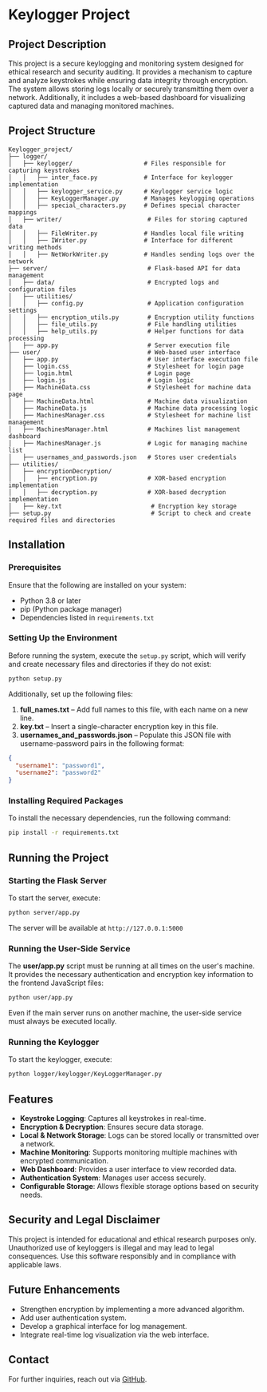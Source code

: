 # Keylogger Project

## Project Description
This project is a secure keylogging and monitoring system designed for ethical research and security auditing. It provides a mechanism to capture and analyze keystrokes while ensuring data integrity through encryption. The system allows storing logs locally or securely transmitting them over a network. Additionally, it includes a web-based dashboard for visualizing captured data and managing monitored machines.

## Project Structure
```
Keylogger_project/
├── logger/
│   ├── keylogger/                    # Files responsible for capturing keystrokes
│   │   ├── inter_face.py             # Interface for keylogger implementation
│   │   ├── keylogger_service.py      # Keylogger service logic
│   │   ├── KeyLoggerManager.py       # Manages keylogging operations
│   │   ├── special_characters.py     # Defines special character mappings
│   ├── writer/                        # Files for storing captured data
│   │   ├── FileWriter.py             # Handles local file writing
│   │   ├── IWriter.py                # Interface for different writing methods
│   │   ├── NetWorkWriter.py          # Handles sending logs over the network
├── server/                            # Flask-based API for data management
│   ├── data/                          # Encrypted logs and configuration files
│   ├── utilities/
│   │   ├── config.py                  # Application configuration settings
│   │   ├── encryption_utils.py        # Encryption utility functions
│   │   ├── file_utils.py              # File handling utilities
│   │   ├── help_utils.py              # Helper functions for data processing
│   ├── app.py                         # Server execution file
├── user/                              # Web-based user interface
│   ├── app.py                         # User interface execution file
│   ├── login.css                      # Stylesheet for login page
│   ├── login.html                     # Login page
│   ├── login.js                       # Login logic
│   ├── MachineData.css                # Stylesheet for machine data page
│   ├── MachineData.html               # Machine data visualization
│   ├── MachineData.js                 # Machine data processing logic
│   ├── MachinesManager.css            # Stylesheet for machine list management
│   ├── MachinesManager.html           # Machines list management dashboard
│   ├── MachinesManager.js             # Logic for managing machine list
│   ├── usernames_and_passwords.json   # Stores user credentials
├── utilities/
│   ├── encryptionDecryption/
│   │   ├── encryption.py              # XOR-based encryption implementation
│   │   ├── decryption.py              # XOR-based decryption implementation
│   ├── key.txt                         # Encryption key storage
├── setup.py                            # Script to check and create required files and directories
```

## Installation

### Prerequisites
Ensure that the following are installed on your system:
- Python 3.8 or later
- pip (Python package manager)
- Dependencies listed in `requirements.txt`

### Setting Up the Environment
Before running the system, execute the `setup.py` script, which will verify and create necessary files and directories if they do not exist:
```sh
python setup.py
```
Additionally, set up the following files:
1. **full_names.txt** – Add full names to this file, with each name on a new line.
2. **key.txt** – Insert a single-character encryption key in this file.
3. **usernames_and_passwords.json** – Populate this JSON file with username-password pairs in the following format:
```json
{
  "username1": "password1",
  "username2": "password2"
}
```

### Installing Required Packages
To install the necessary dependencies, run the following command:
```sh
pip install -r requirements.txt
```

## Running the Project

### Starting the Flask Server
To start the server, execute:
```sh
python server/app.py
```
The server will be available at `http://127.0.0.1:5000`

### Running the User-Side Service
The **user/app.py** script must be running at all times on the user's machine. It provides the necessary authentication and encryption key information to the frontend JavaScript files:
```sh
python user/app.py
```
Even if the main server runs on another machine, the user-side service must always be executed locally.

### Running the Keylogger
To start the keylogger, execute:
```sh
python logger/keylogger/KeyLoggerManager.py
```
## Features
- **Keystroke Logging**: Captures all keystrokes in real-time.
- **Encryption & Decryption**: Ensures secure data storage.
- **Local & Network Storage**: Logs can be stored locally or transmitted over a network.
- **Machine Monitoring**: Supports monitoring multiple machines with encrypted communication.
- **Web Dashboard**: Provides a user interface to view recorded data.
- **Authentication System**: Manages user access securely.
- **Configurable Storage**: Allows flexible storage options based on security needs.

## Security and Legal Disclaimer
This project is intended for educational and ethical research purposes only. Unauthorized use of keyloggers is illegal and may lead to legal consequences. Use this software responsibly and in compliance with applicable laws.

## Future Enhancements
- Strengthen encryption by implementing a more advanced algorithm.
- Add user authentication system.
- Develop a graphical interface for log management.
- Integrate real-time log visualization via the web interface.

## Contact
For further inquiries, reach out via [GitHub](https://github.com/israeljacob/keylogger_project).
